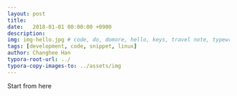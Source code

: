 ```yaml
---
layout: post
title:  
date:   2018-01-01 00:00:00 +0900
description: 
img: img-hello.jpg # code, do, domore, hello, keys, travel note, typewriter...
tags: [development, code, snippet, linux]
author: Changhee Han
typora-root-url: ../
typora-copy-images-to: ../assets/img
---
```


Start from here